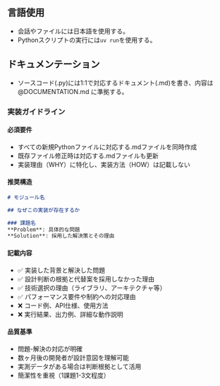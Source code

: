 ## 言語使用

- 会話やファイルには日本語を使用する。
- Pythonスクリプトの実行には`uv run`を使用する。

## ドキュメンテーション

- ソースコード(.py)には1:1で対応するドキュメント(.md)を書き、内容は @DOCUMENTATION.md に準拠する。

### 実装ガイドライン

#### 必須要件
- すべての新規Pythonファイルに対応する.mdファイルを同時作成
- 既存ファイル修正時は対応する.mdファイルも更新
- 実装理由（WHY）に特化し、実装方法（HOW）は記載しない

#### 推奨構造
```markdown
# モジュール名

## なぜこの実装が存在するか

### 課題名
**Problem**: 具体的な問題
**Solution**: 採用した解決策とその理由
```

#### 記載内容
- ✅ 実装した背景と解決した問題
- ✅ 設計判断の根拠と代替案を採用しなかった理由
- ✅ 技術選択の理由（ライブラリ、アーキテクチャ等）
- ✅ パフォーマンス要件や制約への対応理由
- ❌ コード例、API仕様、使用方法
- ❌ 実行結果、出力例、詳細な動作説明

#### 品質基準
- 問題-解決の対応が明確
- 数ヶ月後の開発者が設計意図を理解可能
- 実測データがある場合は判断根拠として活用
- 簡潔性を重視（1課題1-3文程度）
```